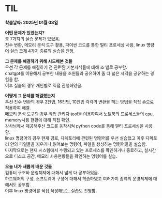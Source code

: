 # TIL
**학습날짜: 2025년 01월 03일**

**어떤 문제가 있었는지?**  
총 7가지의 실습 문제가 있었음.  
진수 변환, 메모리 분석 도구 활용, 파이썬 코드를 통한 멀티 프로세싱 사용, linux 명령어 실습 크게 4가지 종류의 실습을 진행.  

**그 문제를 해결하기 위해 시도해본 것들**  
우선 각 문제를 해결하기 전 관련된 기본지식들에 대해 조 별로 공부함.  
chatgpt를 이용해서 공부한 내용을 조원들과 공유하여 좀 더 넓은 시각을 공유하는 경험을 함.  
이후 실습의 경우 개인별로 직접 진행하였음.  

**어떻게 그 문제를 해결했는지**  
우선 진수 변환의 경우 2진법, 16진법, 10진법 각각의 변환을 하는 방법을 직접 손으로 적용하여 해결.  
메모리 분석 도구의 경우 작업 관리자 tool을 이용하여서 노트북의 프로세스들의 cpu, memory사용 현황에 대해 직접 확인.  
강사님께서 제공해주신 코드를 동작시켜 python code를 통해 멀티 프로세싱을 사용함.  
linux 명령어의 경우 현재 경로, 디렉토리에 관련된 명령어를 우선 실습했고 이후 디렉토리 안의 파일들을 지우거나 읽어보는 명령어, 파일을 생성하는 명령어들을 실습함.  
마지막으로는 현재 시스템에서 수행되고 있는 프로세스를 확인하거나 종료하고, 실시간으로 디스크 공간, 메모리 사용현황들을 확인하는 명령어를 실습.  


**오늘 내가 새롭게 배운 것들**  
컴퓨터 구조와 운영체제에 대해서 넓게 다 공부하였음.  
하드웨어의 구성, 소프트웨어 구성에 대해서 학습하였고 여러가지 종류의 운영체제에 대해서도 공부함.  
이후 linux 명령어를 직접 작성해보는 실습도 진행함.  
